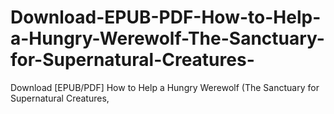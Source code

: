 # Download-EPUB-PDF-How-to-Help-a-Hungry-Werewolf-The-Sanctuary-for-Supernatural-Creatures-
Download [EPUB/PDF] How to Help a Hungry Werewolf (The Sanctuary for Supernatural Creatures,

